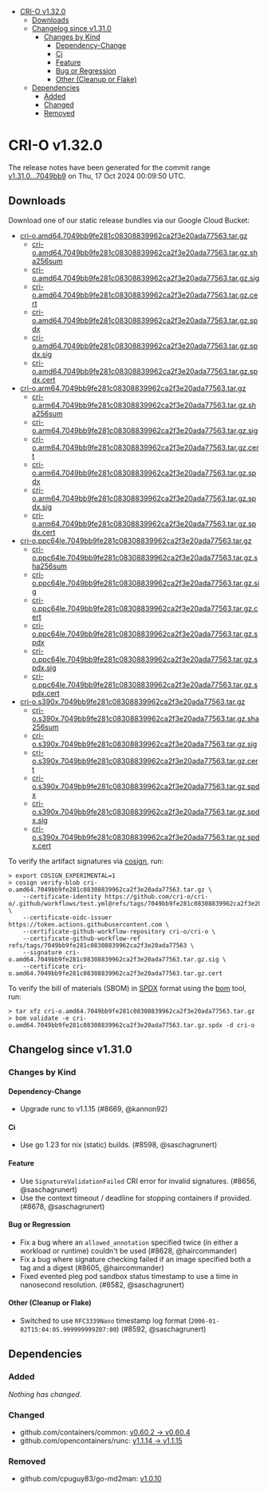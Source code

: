 - [CRI-O v1.32.0](#cri-o-v1320)
  - [Downloads](#downloads)
  - [Changelog since v1.31.0](#changelog-since-v1310)
    - [Changes by Kind](#changes-by-kind)
      - [Dependency-Change](#dependency-change)
      - [Ci](#ci)
      - [Feature](#feature)
      - [Bug or Regression](#bug-or-regression)
      - [Other (Cleanup or Flake)](#other-cleanup-or-flake)
  - [Dependencies](#dependencies)
    - [Added](#added)
    - [Changed](#changed)
    - [Removed](#removed)

# CRI-O v1.32.0

The release notes have been generated for the commit range
[v1.31.0...7049bb9](https://github.com/cri-o/cri-o/compare/v1.31.0...v1.32.0) on Thu, 17 Oct 2024 00:09:50 UTC.

## Downloads

Download one of our static release bundles via our Google Cloud Bucket:

- [cri-o.amd64.7049bb9fe281c08308839962ca2f3e20ada77563.tar.gz](https://storage.googleapis.com/cri-o/artifacts/cri-o.amd64.7049bb9fe281c08308839962ca2f3e20ada77563.tar.gz)
  - [cri-o.amd64.7049bb9fe281c08308839962ca2f3e20ada77563.tar.gz.sha256sum](https://storage.googleapis.com/cri-o/artifacts/cri-o.amd64.7049bb9fe281c08308839962ca2f3e20ada77563.tar.gz.sha256sum)
  - [cri-o.amd64.7049bb9fe281c08308839962ca2f3e20ada77563.tar.gz.sig](https://storage.googleapis.com/cri-o/artifacts/cri-o.amd64.7049bb9fe281c08308839962ca2f3e20ada77563.tar.gz.sig)
  - [cri-o.amd64.7049bb9fe281c08308839962ca2f3e20ada77563.tar.gz.cert](https://storage.googleapis.com/cri-o/artifacts/cri-o.amd64.7049bb9fe281c08308839962ca2f3e20ada77563.tar.gz.cert)
  - [cri-o.amd64.7049bb9fe281c08308839962ca2f3e20ada77563.tar.gz.spdx](https://storage.googleapis.com/cri-o/artifacts/cri-o.amd64.7049bb9fe281c08308839962ca2f3e20ada77563.tar.gz.spdx)
  - [cri-o.amd64.7049bb9fe281c08308839962ca2f3e20ada77563.tar.gz.spdx.sig](https://storage.googleapis.com/cri-o/artifacts/cri-o.amd64.7049bb9fe281c08308839962ca2f3e20ada77563.tar.gz.spdx.sig)
  - [cri-o.amd64.7049bb9fe281c08308839962ca2f3e20ada77563.tar.gz.spdx.cert](https://storage.googleapis.com/cri-o/artifacts/cri-o.amd64.7049bb9fe281c08308839962ca2f3e20ada77563.tar.gz.spdx.cert)
- [cri-o.arm64.7049bb9fe281c08308839962ca2f3e20ada77563.tar.gz](https://storage.googleapis.com/cri-o/artifacts/cri-o.arm64.7049bb9fe281c08308839962ca2f3e20ada77563.tar.gz)
  - [cri-o.arm64.7049bb9fe281c08308839962ca2f3e20ada77563.tar.gz.sha256sum](https://storage.googleapis.com/cri-o/artifacts/cri-o.arm64.7049bb9fe281c08308839962ca2f3e20ada77563.tar.gz.sha256sum)
  - [cri-o.arm64.7049bb9fe281c08308839962ca2f3e20ada77563.tar.gz.sig](https://storage.googleapis.com/cri-o/artifacts/cri-o.arm64.7049bb9fe281c08308839962ca2f3e20ada77563.tar.gz.sig)
  - [cri-o.arm64.7049bb9fe281c08308839962ca2f3e20ada77563.tar.gz.cert](https://storage.googleapis.com/cri-o/artifacts/cri-o.arm64.7049bb9fe281c08308839962ca2f3e20ada77563.tar.gz.cert)
  - [cri-o.arm64.7049bb9fe281c08308839962ca2f3e20ada77563.tar.gz.spdx](https://storage.googleapis.com/cri-o/artifacts/cri-o.arm64.7049bb9fe281c08308839962ca2f3e20ada77563.tar.gz.spdx)
  - [cri-o.arm64.7049bb9fe281c08308839962ca2f3e20ada77563.tar.gz.spdx.sig](https://storage.googleapis.com/cri-o/artifacts/cri-o.arm64.7049bb9fe281c08308839962ca2f3e20ada77563.tar.gz.spdx.sig)
  - [cri-o.arm64.7049bb9fe281c08308839962ca2f3e20ada77563.tar.gz.spdx.cert](https://storage.googleapis.com/cri-o/artifacts/cri-o.arm64.7049bb9fe281c08308839962ca2f3e20ada77563.tar.gz.spdx.cert)
- [cri-o.ppc64le.7049bb9fe281c08308839962ca2f3e20ada77563.tar.gz](https://storage.googleapis.com/cri-o/artifacts/cri-o.ppc64le.7049bb9fe281c08308839962ca2f3e20ada77563.tar.gz)
  - [cri-o.ppc64le.7049bb9fe281c08308839962ca2f3e20ada77563.tar.gz.sha256sum](https://storage.googleapis.com/cri-o/artifacts/cri-o.ppc64le.7049bb9fe281c08308839962ca2f3e20ada77563.tar.gz.sha256sum)
  - [cri-o.ppc64le.7049bb9fe281c08308839962ca2f3e20ada77563.tar.gz.sig](https://storage.googleapis.com/cri-o/artifacts/cri-o.ppc64le.7049bb9fe281c08308839962ca2f3e20ada77563.tar.gz.sig)
  - [cri-o.ppc64le.7049bb9fe281c08308839962ca2f3e20ada77563.tar.gz.cert](https://storage.googleapis.com/cri-o/artifacts/cri-o.ppc64le.7049bb9fe281c08308839962ca2f3e20ada77563.tar.gz.cert)
  - [cri-o.ppc64le.7049bb9fe281c08308839962ca2f3e20ada77563.tar.gz.spdx](https://storage.googleapis.com/cri-o/artifacts/cri-o.ppc64le.7049bb9fe281c08308839962ca2f3e20ada77563.tar.gz.spdx)
  - [cri-o.ppc64le.7049bb9fe281c08308839962ca2f3e20ada77563.tar.gz.spdx.sig](https://storage.googleapis.com/cri-o/artifacts/cri-o.ppc64le.7049bb9fe281c08308839962ca2f3e20ada77563.tar.gz.spdx.sig)
  - [cri-o.ppc64le.7049bb9fe281c08308839962ca2f3e20ada77563.tar.gz.spdx.cert](https://storage.googleapis.com/cri-o/artifacts/cri-o.ppc64le.7049bb9fe281c08308839962ca2f3e20ada77563.tar.gz.spdx.cert)
- [cri-o.s390x.7049bb9fe281c08308839962ca2f3e20ada77563.tar.gz](https://storage.googleapis.com/cri-o/artifacts/cri-o.s390x.7049bb9fe281c08308839962ca2f3e20ada77563.tar.gz)
  - [cri-o.s390x.7049bb9fe281c08308839962ca2f3e20ada77563.tar.gz.sha256sum](https://storage.googleapis.com/cri-o/artifacts/cri-o.s390x.7049bb9fe281c08308839962ca2f3e20ada77563.tar.gz.sha256sum)
  - [cri-o.s390x.7049bb9fe281c08308839962ca2f3e20ada77563.tar.gz.sig](https://storage.googleapis.com/cri-o/artifacts/cri-o.s390x.7049bb9fe281c08308839962ca2f3e20ada77563.tar.gz.sig)
  - [cri-o.s390x.7049bb9fe281c08308839962ca2f3e20ada77563.tar.gz.cert](https://storage.googleapis.com/cri-o/artifacts/cri-o.s390x.7049bb9fe281c08308839962ca2f3e20ada77563.tar.gz.cert)
  - [cri-o.s390x.7049bb9fe281c08308839962ca2f3e20ada77563.tar.gz.spdx](https://storage.googleapis.com/cri-o/artifacts/cri-o.s390x.7049bb9fe281c08308839962ca2f3e20ada77563.tar.gz.spdx)
  - [cri-o.s390x.7049bb9fe281c08308839962ca2f3e20ada77563.tar.gz.spdx.sig](https://storage.googleapis.com/cri-o/artifacts/cri-o.s390x.7049bb9fe281c08308839962ca2f3e20ada77563.tar.gz.spdx.sig)
  - [cri-o.s390x.7049bb9fe281c08308839962ca2f3e20ada77563.tar.gz.spdx.cert](https://storage.googleapis.com/cri-o/artifacts/cri-o.s390x.7049bb9fe281c08308839962ca2f3e20ada77563.tar.gz.spdx.cert)

To verify the artifact signatures via [cosign](https://github.com/sigstore/cosign), run:

```console
> export COSIGN_EXPERIMENTAL=1
> cosign verify-blob cri-o.amd64.7049bb9fe281c08308839962ca2f3e20ada77563.tar.gz \
    --certificate-identity https://github.com/cri-o/cri-o/.github/workflows/test.yml@refs/tags/7049bb9fe281c08308839962ca2f3e20ada77563 \
    --certificate-oidc-issuer https://token.actions.githubusercontent.com \
    --certificate-github-workflow-repository cri-o/cri-o \
    --certificate-github-workflow-ref refs/tags/7049bb9fe281c08308839962ca2f3e20ada77563 \
    --signature cri-o.amd64.7049bb9fe281c08308839962ca2f3e20ada77563.tar.gz.sig \
    --certificate cri-o.amd64.7049bb9fe281c08308839962ca2f3e20ada77563.tar.gz.cert
```

To verify the bill of materials (SBOM) in [SPDX](https://spdx.org) format using the [bom](https://sigs.k8s.io/bom) tool, run:

```console
> tar xfz cri-o.amd64.7049bb9fe281c08308839962ca2f3e20ada77563.tar.gz
> bom validate -e cri-o.amd64.7049bb9fe281c08308839962ca2f3e20ada77563.tar.gz.spdx -d cri-o
```

## Changelog since v1.31.0

### Changes by Kind

#### Dependency-Change
 - Upgrade runc to v1.1.15 (#8669, @kannon92)

#### Ci
 - Use go 1.23 for nix (static) builds. (#8598, @saschagrunert)

#### Feature
 - Use `SignatureValidationFailed` CRI error for invalid signatures. (#8656, @saschagrunert)
 - Use the context timeout / deadline for stopping containers if provided. (#8678, @saschagrunert)

#### Bug or Regression
 - Fix a bug where an `allowed_annotation` specified twice (in either a workload or runtime) couldn't be used (#8628, @haircommander)
 - Fix a bug where signature checking failed if an image specified both a tag and a digest (#8605, @haircommander)
 - Fixed evented pleg pod sandbox status timestamp to use a time in nanosecond resolution. (#8582, @saschagrunert)

#### Other (Cleanup or Flake)
 - Switched to use `RFC3339Nano` timestamp log format (`2006-01-02T15:04:05.999999999Z07:00`) (#8592, @saschagrunert)

## Dependencies

### Added
_Nothing has changed._

### Changed
- github.com/containers/common: [v0.60.2 → v0.60.4](https://github.com/containers/common/compare/v0.60.2...v0.60.4)
- github.com/opencontainers/runc: [v1.1.14 → v1.1.15](https://github.com/opencontainers/runc/compare/v1.1.14...v1.1.15)

### Removed
- github.com/cpuguy83/go-md2man: [v1.0.10](https://github.com/cpuguy83/go-md2man/tree/v1.0.10)
